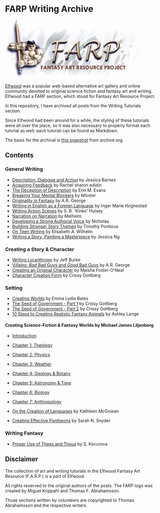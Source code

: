 # FARP Writing Archive

![FARP Logo](images/farp-logo.jpg)

[Elfwood](https://en.wikipedia.org/wiki/Elfwood) was a popular web-based alternative art gallery and online community devoted to original science fiction and fantasy art and writing. Elfwood had a FARP section, which stood for Fantasy Art Resource Project. 

In this repository, I have archived all posts from the Writing Tutorials section. 

Since Elfwood had been around for a while, the styling of these tutorials were all over the place, so it was also necessary to properly format each tutorial as well: each tutorial can be found as Markdown.

The basis for the archival is [this snapshot](https://web.archive.org/web/20110723091424/http://www.elfwood.com/farp/writing-tutorials.html) from archive.org.

## Contents

### General Writing

* [Description, Dialogue and Action](./01-general-writing/01-description-dialogue-and-action.md) by Jessica Barnes
* [Acquiring Feedback](./01-general-writing/02-acquiring-feedback.md) by Rachel sharon edidin
* [The Deception of Description](./01-general-writing/03-the-deception-of-description.md) by Erin M. Evans
* [Breaking Your Mental Blockers](./01-general-writing/04-breaking-your-mental-blockers.md) by Nfoster
* [Originality in Fantasy](./01-general-writing/05-originality-in-fantasy.md) by A.R. George
* [Writing in English as a Foreign Language](./01-general-writing/06-writing-in-english-as-a-foreign-language.md) by Inger Marie Hognestad
* [Writing Action Scenes](./01-general-writing/07-writing-action-scenes.md) by S. B. 'Kinko' Hulsey
* [Narration on Narration](./01-general-writing/08-narration-on-narration.md) by Melheim
* [Developing a Strong Authorial Voice](./01-general-writing/09-developing-a-strong-authorial-voice.md) by Nicholas
* [Building Stronger Story Themes](./01-general-writing/10-building-stronger-story-themes.md) by Timothy Pontious
* [On Teen Writing](./01-general-writing/11-on-teen-writing.md) by Elisabeth A. Wilhelm
* [Writing a Story, Painting a Masterpiece](./01-general-writing/12-writing-a-story-painting-a-masterpiece.md) by Jessica Ng

### Creating a Story & Character

* [Writing Lycanthropy](./02-creating-a-story-character/01-writing-lycanthropy.md) by Jeff Burke
* [Villains: *Bad* Bad Guys and *Good* Bad Guys](./02-creating-a-story-character/02-villains.md) by A.R. George
* [Creating an Original Character](./02-creating-a-story-character/03-creating-an-original-character.md) by Maisha Foster-O'Neal
* [Character Creation Form](./02-creating-a-story-character/04-character-creation-form.md) by Crissy Gottberg

### Setting

* [Creating Worlds](./03-creating-worlds/01-creating-worlds.md) by Emma Lydia Bates
* [The Seed of Government - Part 1](./03-creating-worlds/02-the-seed-of-government-pt1.md) by Crissy Gottberg
* [The Seed of Government - Part 2](./03-creating-worlds/03-the-seed-of-government-pt2.md) by Crissy Gottberg
* [10 Steps to Creating Realistic Fantasy Animals](./03-creating-worlds/04-ten-steps-fantasy-animals.md) by Ashley Lange

#### Creating Science-Fiction & Fantasy Worlds by Michael James Liljenberg

* [Introduction](./03-creating-worlds/05-creating-science-fiction-fantasy-worlds/00-intro.md)
* [Chapter 1: Theology](./03-creating-worlds/05-creating-science-fiction-fantasy-worlds/01-theology.md)
* [Chapter 2: Physics](./03-creating-worlds/05-creating-science-fiction-fantasy-worlds/02-physics.md)
* [Chapter 3: Weather](./03-creating-worlds/05-creating-science-fiction-fantasy-worlds/03-weather.md)
* [Chapter 4: Geology & Botany](./03-creating-worlds/05-creating-science-fiction-fantasy-worlds/04-geo.md)
* [Chapter 5: Astronomy & Time](./03-creating-worlds/05-creating-science-fiction-fantasy-worlds/05-astronomy.md)
* [Chapter 6: Biology](./03-creating-worlds/05-creating-science-fiction-fantasy-worlds/06-zoology.md)
* [Chapter 7: Anthropology](./03-creating-worlds/05-creating-science-fiction-fantasy-worlds/07-anthropology.md)

* [On the Creation of Languages](./03-creating-worlds/06-on-the-creation-of-languages.md) by Kathleen McGowan
* [Creating Effective Pantheons](./03-creating-worlds/07-creating-effective-pantheons.md) by Sarah N. Snyder

### Writing Fantasy

* [Proper Use of Thees and Thous](./04-writing-fantasy/01-proper-use-of-thees-and-thous.md) by S. Kocurova

## Disclaimer

The collection of art and writing tutorials in the Elfwood Fantasy Art Resource (F.A.R.P.) is a part of Elfwood.

All rights reserved to the original authors of the posts. The FARP logo was created by Miguel Krippahl and Thomas F. Abrahamsson. 

Those sections written by volunteers are copyrighted to Thomas Abrahamsson and the respective writers.
